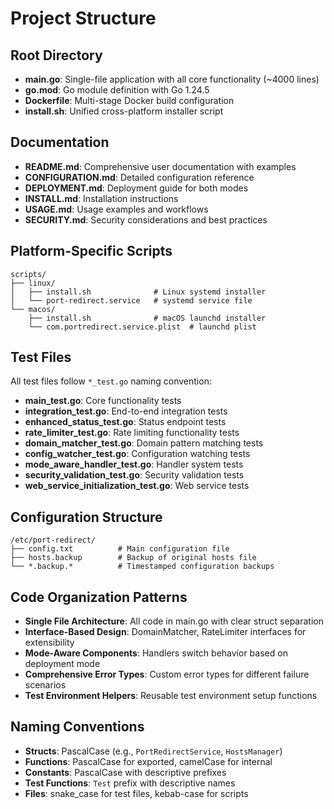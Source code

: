 # Project Structure

## Root Directory
- **main.go**: Single-file application with all core functionality (~4000 lines)
- **go.mod**: Go module definition with Go 1.24.5
- **Dockerfile**: Multi-stage Docker build configuration
- **install.sh**: Unified cross-platform installer script

## Documentation
- **README.md**: Comprehensive user documentation with examples
- **CONFIGURATION.md**: Detailed configuration reference
- **DEPLOYMENT.md**: Deployment guide for both modes
- **INSTALL.md**: Installation instructions
- **USAGE.md**: Usage examples and workflows
- **SECURITY.md**: Security considerations and best practices

## Platform-Specific Scripts
```
scripts/
├── linux/
│   ├── install.sh              # Linux systemd installer
│   └── port-redirect.service   # systemd service file
└── macos/
    ├── install.sh              # macOS launchd installer
    └── com.portredirect.service.plist  # launchd plist
```

## Test Files
All test files follow `*_test.go` naming convention:
- **main_test.go**: Core functionality tests
- **integration_test.go**: End-to-end integration tests
- **enhanced_status_test.go**: Status endpoint tests
- **rate_limiter_test.go**: Rate limiting functionality tests
- **domain_matcher_test.go**: Domain pattern matching tests
- **config_watcher_test.go**: Configuration watching tests
- **mode_aware_handler_test.go**: Handler system tests
- **security_validation_test.go**: Security validation tests
- **web_service_initialization_test.go**: Web service tests

## Configuration Structure
```
/etc/port-redirect/
├── config.txt          # Main configuration file
├── hosts.backup        # Backup of original hosts file
└── *.backup.*          # Timestamped configuration backups
```

## Code Organization Patterns
- **Single File Architecture**: All code in main.go with clear struct separation
- **Interface-Based Design**: DomainMatcher, RateLimiter interfaces for extensibility
- **Mode-Aware Components**: Handlers switch behavior based on deployment mode
- **Comprehensive Error Types**: Custom error types for different failure scenarios
- **Test Environment Helpers**: Reusable test environment setup functions

## Naming Conventions
- **Structs**: PascalCase (e.g., `PortRedirectService`, `HostsManager`)
- **Functions**: PascalCase for exported, camelCase for internal
- **Constants**: PascalCase with descriptive prefixes
- **Test Functions**: `Test` prefix with descriptive names
- **Files**: snake_case for test files, kebab-case for scripts